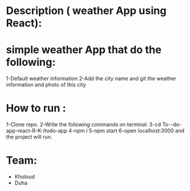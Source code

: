 
# Description ( weather App using React):

  

# simple weather App that do the following:
1-Default weather information
2-Add the city name and git the weather information and photo of this city 


 # How to run :
1-Clone repo.
2-Write the following commands on terminal:
3-cd To--do-app-react-R-K-/todo-app
4-npm i
5-npm start
6-open localhost:3000 and the project will run.


# Team:
- Kholoud
- Duha  
